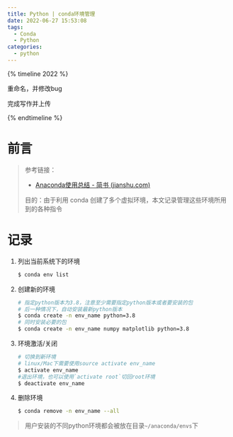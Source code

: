 ```yaml
---
title: Python | conda环境管理
date: 2022-06-27 15:53:08
tags: 
  - Conda
  - Python
categories:
  - python
---
```


{% timeline 2022 %}

<!-- timeline 06-29 -->

重命名，并修改bug

<!-- endtimeline -->

<!-- timeline 06-27 -->

完成写作并上传

<!-- endtimeline -->

{% endtimeline %}

# 前言

> 参考链接：
>
> - [Anaconda使用总结 - 简书 (jianshu.com)](https://www.jianshu.com/p/2f3be7781451)
>
> 目的：由于利用 conda 创建了多个虚拟环境，本文记录管理这些环境所用到的各种指令 

# 记录

1. 列出当前系统下的环境

   ```bash
   $ conda env list
   ```

2. 创建新的环境

   ```bash
   # 指定python版本为3.8，注意至少需要指定python版本或者要安装的包
   # 后一种情况下，自动安装最新python版本
   $ conda create -n env_name python=3.8
   # 同时安装必要的包
   $ conda create -n env_name numpy matplotlib python=3.8
   ```

3. 环境激活/关闭

   ```bash
   # 切换到新环境
   # linux/Mac下需要使用source activate env_name
   $ activate env_name
   #退出环境，也可以使用`activate root`切回root环境
   $ deactivate env_name
   ```

4. 删除环境

   ```bash
   $ conda remove -n env_name --all
   ```

> 用户安装的不同python环境都会被放在目录`~/anaconda/envs`下
